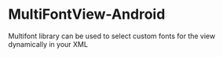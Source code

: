 # MultiFontView-Android
Multifont library can be used to select custom fonts for the view dynamically in your XML
